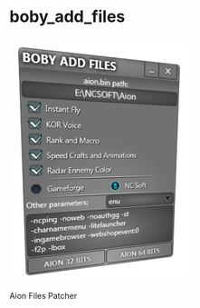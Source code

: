 # boby_add_files

![alt tag](https://github.com/bobytools/boby_add_files/raw/master/boby_add_file_view.png)

Aion Files Patcher

